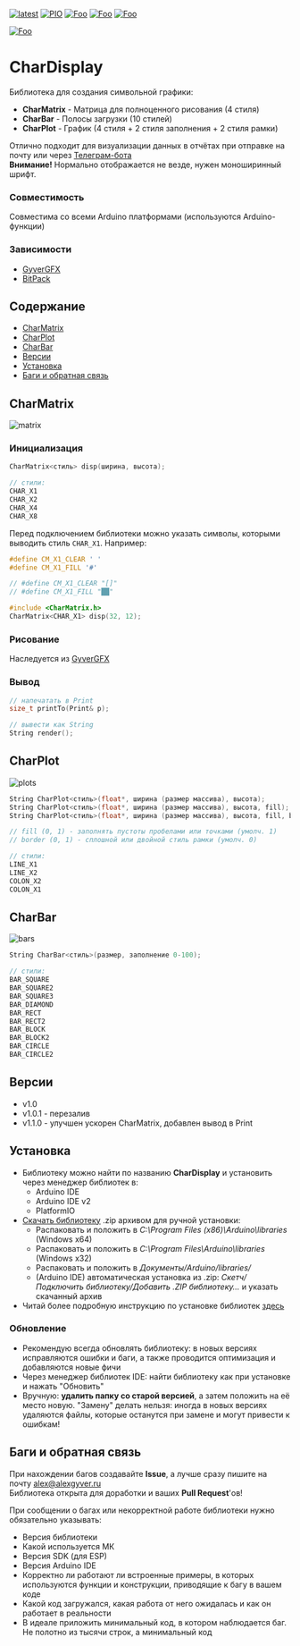 [![latest](https://img.shields.io/github/v/release/GyverLibs/CharDisplay.svg?color=brightgreen)](https://github.com/GyverLibs/CharDisplay/releases/latest/download/CharDisplay.zip)
[![PIO](https://badges.registry.platformio.org/packages/gyverlibs/library/CharDisplay.svg)](https://registry.platformio.org/libraries/gyverlibs/CharDisplay)
[![Foo](https://img.shields.io/badge/Website-AlexGyver.ru-blue.svg?style=flat-square)](https://alexgyver.ru/)
[![Foo](https://img.shields.io/badge/%E2%82%BD%24%E2%82%AC%20%D0%9F%D0%BE%D0%B4%D0%B4%D0%B5%D1%80%D0%B6%D0%B0%D1%82%D1%8C-%D0%B0%D0%B2%D1%82%D0%BE%D1%80%D0%B0-orange.svg?style=flat-square)](https://alexgyver.ru/support_alex/)
[![Foo](https://img.shields.io/badge/README-ENGLISH-blueviolet.svg?style=flat-square)](https://github-com.translate.goog/GyverLibs/CharDisplay?_x_tr_sl=ru&_x_tr_tl=en)  

[![Foo](https://img.shields.io/badge/ПОДПИСАТЬСЯ-НА%20ОБНОВЛЕНИЯ-brightgreen.svg?style=social&logo=telegram&color=blue)](https://t.me/GyverLibs)

# CharDisplay
Библиотека для создания символьной графики:
- **CharMatrix** - Матрица для полноценного рисования (4 стиля)
- **CharBar** - Полосы загрузки (10 стилей)
- **CharPlot** - График (4 стиля + 2 стиля заполнения + 2 стиля рамки)

Отлично подходит для визуализации данных в отчётах при отправке на почту или через [Телеграм-бота](https://github.com/GyverLibs/FastBot)  
**Внимание!** Нормально отображается не везде, нужен моноширинный шрифт.

### Совместимость
Совместима со всеми Arduino платформами (используются Arduino-функции)

### Зависимости
- [GyverGFX](https://github.com/GyverLibs/GyverGFX)
- [BitPack](https://github.com/GyverLibs/BitPack)

## Содержание
- [CharMatrix](#matrix)
- [CharPlot](#plot)
- [CharBar](#bar)
- [Версии](#versions)
- [Установка](#install)
- [Баги и обратная связь](#feedback)

<a id="matrix"></a>

## CharMatrix
![matrix](/docs/matrix.png)
### Инициализация
```cpp
CharMatrix<стиль> disp(ширина, высота);

// стили:
CHAR_X1
CHAR_X2
CHAR_X4
CHAR_X8
```

Перед подключением библиотеки можно указать символы, которыми выводить стиль `CHAR_X1`. Например:
```cpp
#define CM_X1_CLEAR ' '
#define CM_X1_FILL '#'

// #define CM_X1_CLEAR "[]"
// #define CM_X1_FILL "██"

#include <CharMatrix.h>
CharMatrix<CHAR_X1> disp(32, 12);
```

### Рисование
Наследуется из [GyverGFX](https://github.com/GyverLibs/GyverGFX)

### Вывод
```cpp
// напечатать в Print
size_t printTo(Print& p);

// вывести как String
String render();
```

<a id="plot"></a>

## CharPlot
![plots](/docs/plots.png)
```cpp
String CharPlot<стиль>(float*, ширина (размер массива), высота);
String CharPlot<стиль>(float*, ширина (размер массива), высота, fill);
String CharPlot<стиль>(float*, ширина (размер массива), высота, fill, border);

// fill (0, 1) - заполнять пустоты пробелами или точками (умолч. 1)
// border (0, 1) - сплошной или двойной стиль рамки (умолч. 0)

// стили:
LINE_X1
LINE_X2
COLON_X2
COLON_X1
```

<a id="bar"></a>

## CharBar
![bars](/docs/bars.png)
```cpp
String CharBar<стиль>(размер, заполнение 0-100);

// стили:
BAR_SQUARE
BAR_SQUARE2
BAR_SQUARE3
BAR_DIAMOND
BAR_RECT
BAR_RECT2
BAR_BLOCK
BAR_BLOCK2
BAR_CIRCLE
BAR_CIRCLE2
```

<a id="versions"></a>

## Версии
- v1.0
- v1.0.1 - перезалив
- v1.1.0 - улучшен ускорен CharMatrix, добавлен вывод в Print

<a id="install"></a>

## Установка
- Библиотеку можно найти по названию **CharDisplay** и установить через менеджер библиотек в:
    - Arduino IDE
    - Arduino IDE v2
    - PlatformIO
- [Скачать библиотеку](https://github.com/GyverLibs/CharDisplay/archive/refs/heads/main.zip) .zip архивом для ручной установки:
    - Распаковать и положить в *C:\Program Files (x86)\Arduino\libraries* (Windows x64)
    - Распаковать и положить в *C:\Program Files\Arduino\libraries* (Windows x32)
    - Распаковать и положить в *Документы/Arduino/libraries/*
    - (Arduino IDE) автоматическая установка из .zip: *Скетч/Подключить библиотеку/Добавить .ZIP библиотеку…* и указать скачанный архив
- Читай более подробную инструкцию по установке библиотек [здесь](https://alexgyver.ru/arduino-first/#%D0%A3%D1%81%D1%82%D0%B0%D0%BD%D0%BE%D0%B2%D0%BA%D0%B0_%D0%B1%D0%B8%D0%B1%D0%BB%D0%B8%D0%BE%D1%82%D0%B5%D0%BA)
### Обновление
- Рекомендую всегда обновлять библиотеку: в новых версиях исправляются ошибки и баги, а также проводится оптимизация и добавляются новые фичи
- Через менеджер библиотек IDE: найти библиотеку как при установке и нажать "Обновить"
- Вручную: **удалить папку со старой версией**, а затем положить на её место новую. "Замену" делать нельзя: иногда в новых версиях удаляются файлы, которые останутся при замене и могут привести к ошибкам!

<a id="feedback"></a>

## Баги и обратная связь
При нахождении багов создавайте **Issue**, а лучше сразу пишите на почту [alex@alexgyver.ru](mailto:alex@alexgyver.ru)  
Библиотека открыта для доработки и ваших **Pull Request**'ов!

При сообщении о багах или некорректной работе библиотеки нужно обязательно указывать:
- Версия библиотеки
- Какой используется МК
- Версия SDK (для ESP)
- Версия Arduino IDE
- Корректно ли работают ли встроенные примеры, в которых используются функции и конструкции, приводящие к багу в вашем коде
- Какой код загружался, какая работа от него ожидалась и как он работает в реальности
- В идеале приложить минимальный код, в котором наблюдается баг. Не полотно из тысячи строк, а минимальный код
